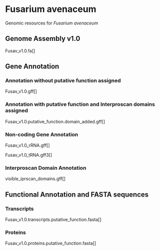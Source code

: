 # __Fusarium avenaceum__
Genomic resources for _Fusarium avenaceum_ 

## Genome Assembly v1.0
Fusav_v1.0.fa[]

## Gene Annotation
### Annotation without putative function assigned
Fusav_v1.0.gff[]

### Annotation with putative function and Interproscan domains assigned
Fusav_v1.0.putative_function.domain_added.gff[]

### Non-coding Gene Annotation
Fusav_v1.0_rRNA.gff[]

Fusav_v1.0_tRNA.gff3[]

### Interproscan Domain Annotation
visible_iprscan_domains.gff[]

## Functional Annotation and FASTA sequences
### Transcripts
Fusav_v1.0.transcripts.putative_function.fasta[]

### Proteins
Fusav_v1.0.proteins.putative_function.fasta[]
